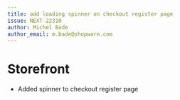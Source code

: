 ```yaml
---
title: add loading spinner on checkout register page
issue: NEXT-22310
author: Michel Bade
author_email: m.bade@shopware.com
---
```

# Storefront
* Added spinner to checkout register page
